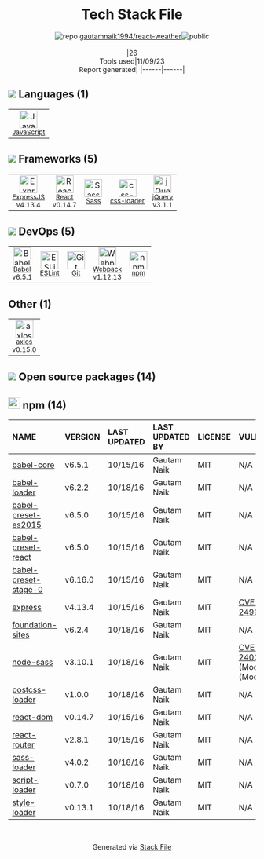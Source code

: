 <!--
--- Readme.md Snippet without images Start ---
## Tech Stack
gautamnaik1994/react-weather is built on the following main stack:
- [React](https://reactjs.org/) – Javascript UI Libraries
- [jQuery](http://jquery.com/) – Javascript UI Libraries
- [ExpressJS](http://expressjs.com/) – Microframeworks (Backend)
- [Sass](http://sass-lang.com/) – CSS Pre-processors / Extensions
- [JavaScript](https://developer.mozilla.org/en-US/docs/Web/JavaScript) – Languages
- [Webpack](http://webpack.js.org) – JS Build Tools / JS Task Runners
- [Babel](http://babeljs.io/) – JavaScript Compilers
- [ESLint](http://eslint.org/) – Code Review
- [axios](https://github.com/mzabriskie/axios) – Javascript Utilities & Libraries
- [css-loader](https://github.com/webpack-contrib/css-loader) – CSS Pre-processors / Extensions

Full tech stack [here](/techstack.md)
--- Readme.md Snippet without images End ---

--- Readme.md Snippet with images Start ---
## Tech Stack
gautamnaik1994/react-weather is built on the following main stack:
- <img width='25' height='25' src='https://img.stackshare.io/service/1020/OYIaJ1KK.png' alt='React'/> [React](https://reactjs.org/) – Javascript UI Libraries
- <img width='25' height='25' src='https://img.stackshare.io/service/1021/lxEKmMnB_400x400.jpg' alt='jQuery'/> [jQuery](http://jquery.com/) – Javascript UI Libraries
- <img width='25' height='25' src='https://img.stackshare.io/service/1163/hashtag.png' alt='ExpressJS'/> [ExpressJS](http://expressjs.com/) – Microframeworks (Backend)
- <img width='25' height='25' src='https://img.stackshare.io/service/1171/jCR2zNJV.png' alt='Sass'/> [Sass](http://sass-lang.com/) – CSS Pre-processors / Extensions
- <img width='25' height='25' src='https://img.stackshare.io/service/1209/javascript.jpeg' alt='JavaScript'/> [JavaScript](https://developer.mozilla.org/en-US/docs/Web/JavaScript) – Languages
- <img width='25' height='25' src='https://img.stackshare.io/service/1682/IMG_4636.PNG' alt='Webpack'/> [Webpack](http://webpack.js.org) – JS Build Tools / JS Task Runners
- <img width='25' height='25' src='https://img.stackshare.io/service/2739/-1wfGjNw.png' alt='Babel'/> [Babel](http://babeljs.io/) – JavaScript Compilers
- <img width='25' height='25' src='https://img.stackshare.io/service/3337/Q4L7Jncy.jpg' alt='ESLint'/> [ESLint](http://eslint.org/) – Code Review
- <img width='25' height='25' src='https://img.stackshare.io/no-img-open-source.png' alt='axios'/> [axios](https://github.com/mzabriskie/axios) – Javascript Utilities & Libraries
- <img width='25' height='25' src='https://img.stackshare.io/service/8074/default_d2b16fd6997fb2e164de645a34f9b8d5a880d999.png' alt='css-loader'/> [css-loader](https://github.com/webpack-contrib/css-loader) – CSS Pre-processors / Extensions

Full tech stack [here](/techstack.md)
--- Readme.md Snippet with images End ---
-->
<div align="center">

# Tech Stack File
![](https://img.stackshare.io/repo.svg "repo") [gautamnaik1994/react-weather](https://github.com/gautamnaik1994/react-weather)![](https://img.stackshare.io/public_badge.svg "public")
<br/><br/>
|26<br/>Tools used|11/09/23 <br/>Report generated|
|------|------|
</div>

## <img src='https://img.stackshare.io/languages.svg'/> Languages (1)
<table><tr>
  <td align='center'>
  <img width='36' height='36' src='https://img.stackshare.io/service/1209/javascript.jpeg' alt='JavaScript'>
  <br>
  <sub><a href="https://developer.mozilla.org/en-US/docs/Web/JavaScript">JavaScript</a></sub>
  <br>
  <sub></sub>
</td>

</tr>
</table>

## <img src='https://img.stackshare.io/frameworks.svg'/> Frameworks (5)
<table><tr>
  <td align='center'>
  <img width='36' height='36' src='https://img.stackshare.io/service/1163/hashtag.png' alt='ExpressJS'>
  <br>
  <sub><a href="http://expressjs.com/">ExpressJS</a></sub>
  <br>
  <sub>v4.13.4</sub>
</td>

<td align='center'>
  <img width='36' height='36' src='https://img.stackshare.io/service/1020/OYIaJ1KK.png' alt='React'>
  <br>
  <sub><a href="https://reactjs.org/">React</a></sub>
  <br>
  <sub>v0.14.7</sub>
</td>

<td align='center'>
  <img width='36' height='36' src='https://img.stackshare.io/service/1171/jCR2zNJV.png' alt='Sass'>
  <br>
  <sub><a href="http://sass-lang.com/">Sass</a></sub>
  <br>
  <sub></sub>
</td>

<td align='center'>
  <img width='36' height='36' src='https://img.stackshare.io/service/8074/default_d2b16fd6997fb2e164de645a34f9b8d5a880d999.png' alt='css-loader'>
  <br>
  <sub><a href="https://github.com/webpack-contrib/css-loader">css-loader</a></sub>
  <br>
  <sub></sub>
</td>

<td align='center'>
  <img width='36' height='36' src='https://img.stackshare.io/service/1021/lxEKmMnB_400x400.jpg' alt='jQuery'>
  <br>
  <sub><a href="http://jquery.com/">jQuery</a></sub>
  <br>
  <sub>v3.1.1</sub>
</td>

</tr>
</table>

## <img src='https://img.stackshare.io/devops.svg'/> DevOps (5)
<table><tr>
  <td align='center'>
  <img width='36' height='36' src='https://img.stackshare.io/service/2739/-1wfGjNw.png' alt='Babel'>
  <br>
  <sub><a href="http://babeljs.io/">Babel</a></sub>
  <br>
  <sub>v6.5.1</sub>
</td>

<td align='center'>
  <img width='36' height='36' src='https://img.stackshare.io/service/3337/Q4L7Jncy.jpg' alt='ESLint'>
  <br>
  <sub><a href="http://eslint.org/">ESLint</a></sub>
  <br>
  <sub></sub>
</td>

<td align='center'>
  <img width='36' height='36' src='https://img.stackshare.io/service/1046/git.png' alt='Git'>
  <br>
  <sub><a href="http://git-scm.com/">Git</a></sub>
  <br>
  <sub></sub>
</td>

<td align='center'>
  <img width='36' height='36' src='https://img.stackshare.io/service/1682/IMG_4636.PNG' alt='Webpack'>
  <br>
  <sub><a href="http://webpack.js.org">Webpack</a></sub>
  <br>
  <sub>v1.12.13</sub>
</td>

<td align='center'>
  <img width='36' height='36' src='https://img.stackshare.io/service/1120/lejvzrnlpb308aftn31u.png' alt='npm'>
  <br>
  <sub><a href="https://www.npmjs.com/">npm</a></sub>
  <br>
  <sub></sub>
</td>

</tr>
</table>

## Other (1)
<table><tr>
  <td align='center'>
  <img width='36' height='36' src='https://img.stackshare.io/no-img-open-source.png' alt='axios'>
  <br>
  <sub><a href="https://github.com/mzabriskie/axios">axios</a></sub>
  <br>
  <sub>v0.15.0</sub>
</td>

</tr>
</table>


## <img src='https://img.stackshare.io/group.svg' /> Open source packages (14)</h2>

## <img width='24' height='24' src='https://img.stackshare.io/service/1120/lejvzrnlpb308aftn31u.png'/> npm (14)

|NAME|VERSION|LAST UPDATED|LAST UPDATED BY|LICENSE|VULNERABILITIES|
|:------|:------|:------|:------|:------|:------|
|[babel-core](https://www.npmjs.com/babel-core)|v6.5.1|10/15/16|Gautam Naik |MIT|N/A|
|[babel-loader](https://www.npmjs.com/babel-loader)|v6.2.2|10/18/16|Gautam Naik |MIT|N/A|
|[babel-preset-es2015](https://www.npmjs.com/babel-preset-es2015)|v6.5.0|10/15/16|Gautam Naik |MIT|N/A|
|[babel-preset-react](https://www.npmjs.com/babel-preset-react)|v6.5.0|10/15/16|Gautam Naik |MIT|N/A|
|[babel-preset-stage-0](https://www.npmjs.com/babel-preset-stage-0)|v6.16.0|10/15/16|Gautam Naik |MIT|N/A|
|[express](https://www.npmjs.com/express)|v4.13.4|10/15/16|Gautam Naik |MIT|[CVE-2022-24999](https://github.com/advisories/GHSA-hrpp-h998-j3pp) (High)|
|[foundation-sites](https://www.npmjs.com/foundation-sites)|v6.2.4|10/18/16|Gautam Naik |MIT|N/A|
|[node-sass](https://www.npmjs.com/node-sass)|v3.10.1|10/18/16|Gautam Naik |MIT|[CVE-2020-24025](https://github.com/advisories/GHSA-r8f7-9pfq-mjmv) (Moderate)<br/>[](https://github.com/advisories/GHSA-9v62-24cr-58cx) (Moderate)|
|[postcss-loader](https://www.npmjs.com/postcss-loader)|v1.0.0|10/18/16|Gautam Naik |MIT|N/A|
|[react-dom](https://www.npmjs.com/react-dom)|v0.14.7|10/15/16|Gautam Naik |MIT|N/A|
|[react-router](https://www.npmjs.com/react-router)|v2.8.1|10/15/16|Gautam Naik |MIT|N/A|
|[sass-loader](https://www.npmjs.com/sass-loader)|v4.0.2|10/18/16|Gautam Naik |MIT|N/A|
|[script-loader](https://www.npmjs.com/script-loader)|v0.7.0|10/18/16|Gautam Naik |MIT|N/A|
|[style-loader](https://www.npmjs.com/style-loader)|v0.13.1|10/18/16|Gautam Naik |MIT|N/A|

<br/>
<div align='center'>

Generated via [Stack File](https://github.com/apps/stack-file)
